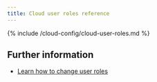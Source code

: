```yaml
---
title: Cloud user roles reference
---
```


{% include /cloud-config/cloud-user-roles.md %}

## Further information

* [Learn how to change user roles](/cloud/cloud-configuration/cloud-user-edit-role)
